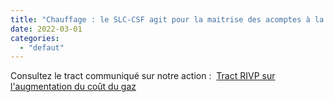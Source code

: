 ```yaml
---
title: "Chauffage : le SLC-CSF agit pour la maitrise des acomptes à la RIVP"
date: 2022-03-01
categories: 
  - "defaut"
---
```


Consultez le tract communiqué sur notre action :  [Tract RIVP sur l'augmentation du coût du gaz](/uploads/Tract-V3-augmentation-du-coût-du-gaz.pdf)
